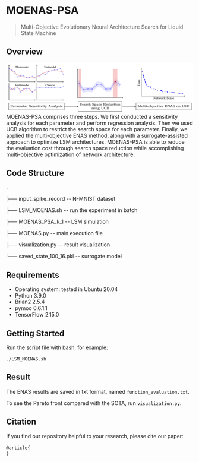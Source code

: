 # MOENAS-PSA
> Multi-Objective Evolutionary Neural Architecture Search for Liquid State Machine
## Overview
![](images/flowchart.png)
MOENAS-PSA comprises three steps. 
We first conducted a sensitivity analysis for each parameter and perform regression analysis. Then we used UCB algorithm to restrict the search space for each parameter. Finally, we applied the multi-objective ENAS method, along with a surrogate-assisted approach to optimize LSM architectures. 
MOENAS-PSA is able to reduce the evaluation cost through search space reduction while accomplishing multi-objective optimization of network architecture.
## Code Structure
.

├── input_spike_record -- N-MNIST dataset

├── LSM_MOENAS.sh -- run the experiment in batch

├── MOENAS_PSA_k_1 -- LSM simulation

├── MOENAS.py -- main execution file

├── visualization.py -- result visualization

└── saved_state_100_16.pkl -- surrogate model
## Requirements
- Operating system: tested in Ubuntu 20.04
- Python 3.9.0
- Brian2 2.5.4
- pymoo 0.6.1.1
- TensorFlow 2.15.0

## Getting Started
Run the script file with bash, for example:
```
./LSM_MOENAS.sh
```
## Result
The ENAS results are saved in txt format, named `function_evaluation.txt`.

To see the Pareto front compared with the SOTA, run `visualization.py`.
## Citation
If you find our repository helpful to your research, please cite our paper:
```
@article{
}
```



